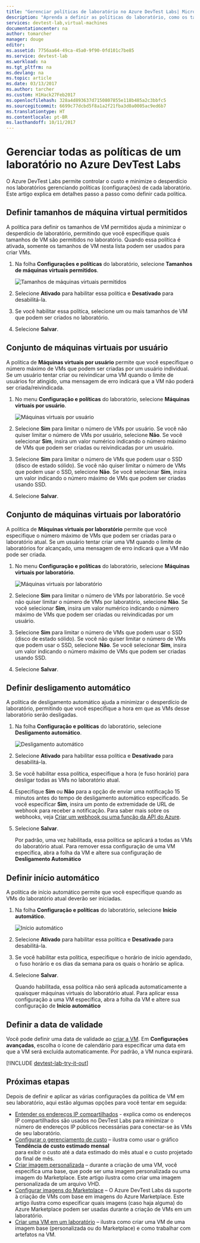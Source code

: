 ```yaml
---
title: "Gerenciar políticas de laboratório no Azure DevTest Labs| Microsoft Docs"
description: "Aprenda a definir as políticas do laboratório, como os tamanhos das VMs, o número máximo de VMs por usuário e o desligamento automático."
services: devtest-lab,virtual-machines
documentationcenter: na
author: tomarcher
manager: douge
editor: 
ms.assetid: 7756aa64-49ca-45a0-9f90-0fd101c7be85
ms.service: devtest-lab
ms.workload: na
ms.tgt_pltfrm: na
ms.devlang: na
ms.topic: article
ms.date: 03/13/2017
ms.author: tarcher
ms.custom: H1Hack27Feb2017
ms.openlocfilehash: 328a4d893637d7150807855e118b485a2c3bbfc5
ms.sourcegitcommit: 6699c77dcbd5f8a1a2f21fba3d0a0005ac9ed6b7
ms.translationtype: HT
ms.contentlocale: pt-BR
ms.lasthandoff: 10/11/2017
---
```

# <a name="manage-all-policies-for-a-lab-in-azure-devtest-labs"></a>Gerenciar todas as políticas de um laboratório no Azure DevTest Labs

O Azure DevTest Labs permite controlar o custo e minimize o desperdício nos laboratórios gerenciando políticas (configurações) de cada laboratório. Este artigo explica em detalhes passo a passo como definir cada política.  

## <a name="set-allowed-virtual-machine-sizes"></a>Definir tamanhos de máquina virtual permitidos
A política para definir os tamanhos de VM permitidos ajuda a minimizar o desperdício de laboratório, permitindo que você especifique quais tamanhos de VM são permitidos no laboratório. Quando essa política é ativada, somente os tamanhos de VM nesta lista podem ser usados para criar VMs.

1. Na folha **Configurações e políticas** do laboratório, selecione **Tamanhos de máquinas virtuais permitidos**.
   
    ![Tamanhos de máquinas virtuais permitidos](./media/devtest-lab-set-lab-policy/allowed-vm-sizes.png)

1. Selecione **Ativado** para habilitar essa política e **Desativado** para desabilitá-la.

1. Se você habilitar essa política, selecione um ou mais tamanhos de VM que podem ser criados no laboratório.

1. Selecione **Salvar**.

## <a name="set-virtual-machines-per-user"></a>Conjunto de máquinas virtuais por usuário
A política de **Máquinas virtuais por usuário** permite que você especifique o número máximo de VMs que podem ser criadas por um usuário individual. Se um usuário tentar criar ou reivindicar uma VM quando o limite de usuários for atingido, uma mensagem de erro indicará que a VM não poderá ser criada/reivindicada. 

1. No menu **Configuração e políticas** do laboratório, selecione **Máquinas virtuais por usuário**.
   
    ![Máquinas virtuais por usuário](./media/devtest-lab-set-lab-policy/max-vms-per-user.png)

1. Selecione **Sim** para limitar o número de VMs por usuário. Se você não quiser limitar o número de VMs por usuário, selecione **Não**. Se você selecionar **Sim**, insira um valor numérico indicando o número máximo de VMs que podem ser criadas ou reivindicadas por um usuário. 

1. Selecione **Sim** para limitar o número de VMs que podem usar o SSD (disco de estado sólido). Se você não quiser limitar o número de VMs que podem usar o SSD, selecione **Não**. Se você selecionar **Sim**, insira um valor indicando o número máximo de VMs que podem ser criadas usando SSD. 

1. Selecione **Salvar**.

## <a name="set-virtual-machines-per-lab"></a>Conjunto de máquinas virtuais por laboratório
A política de **Máquinas virtuais por laboratório** permite que você especifique o número máximo de VMs que podem ser criadas para o laboratório atual. Se um usuário tentar criar uma VM quando o limite de laboratórios for alcançado, uma mensagem de erro indicará que a VM não pode ser criada. 

1. No menu **Configuração e políticas** do laboratório, selecione **Máquinas virtuais por laboratório**.
   
    ![Máquinas virtuais por laboratório](./media/devtest-lab-set-lab-policy/max-vms-per-lab.png)

1. Selecione **Sim** para limitar o número de VMs por laboratório. Se você não quiser limitar o número de VMs por laboratório, selecione **Não**. Se você selecionar **Sim**, insira um valor numérico indicando o número máximo de VMs que podem ser criadas ou reivindicadas por um usuário. 

1. Selecione **Sim** para limitar o número de VMs que podem usar o SSD (disco de estado sólido). Se você não quiser limitar o número de VMs que podem usar o SSD, selecione **Não**. Se você selecionar **Sim**, insira um valor indicando o número máximo de VMs que podem ser criadas usando SSD. 

1. Selecione **Salvar**.

## <a name="set-auto-shutdown"></a>Definir desligamento automático
A política de desligamento automático ajuda a minimizar o desperdício de laboratório, permitindo que você especifique a hora em que as VMs desse laboratório serão desligadas.

1. Na folha **Configuração e políticas** do laboratório, selecione **Desligamento automático**.
   
    ![Desligamento automático](./media/devtest-lab-set-lab-policy/auto-shutdown.png)

1. Selecione **Ativado** para habilitar essa política e **Desativado** para desabilitá-la.

1. Se você habilitar essa política, especifique a hora (e fuso horário) para desligar todas as VMs no laboratório atual.

1. Especifique **Sim** ou **Não** para a opção de enviar uma notificação 15 minutos antes do tempo de desligamento automático especificado. Se você especificar **Sim**, insira um ponto de extremidade de URL de webhook para receber a notificação. Para saber mais sobre os webhooks, veja [Criar um webhook ou uma função da API do Azure](../azure-functions/functions-create-a-web-hook-or-api-function.md). 

1. Selecione **Salvar**.

    Por padrão, uma vez habilitada, essa política se aplicará a todas as VMs do laboratório atual. Para remover essa configuração de uma VM específica, abra a folha da VM e altere sua configuração de **Desligamento Automático** 

## <a name="set-auto-start"></a>Definir início automático
A política de início automático permite que você especifique quando as VMs do laboratório atual deverão ser iniciadas.  

1. Na folha **Configuração e políticas** do laboratório, selecione **Início automático**.
   
    ![Início automático](./media/devtest-lab-set-lab-policy/auto-start.png)

2. Selecione **Ativado** para habilitar essa política e **Desativado** para desabilitá-la.

3. Se você habilitar esta política, especifique o horário de início agendado, o fuso horário e os dias da semana para os quais o horário se aplica. 

4. Selecione **Salvar**.

    Quando habilitada, essa política não será aplicada automaticamente a quaisquer máquinas virtuais do laboratório atual. Para aplicar essa configuração a uma VM específica, abra a folha da VM e altere sua configuração de **Início automático** 

## <a name="set-expiration-date"></a>Definir a data de validade
Você pode definir uma data de validade ao [criar a VM](devtest-lab-add-vm.md). Em **Configurações avançadas**, escolha o ícone de calendário para especificar uma data em que a VM será excluída automaticamente.  Por padrão, a VM nunca expirará.

[!INCLUDE [devtest-lab-try-it-out](../../includes/devtest-lab-try-it-out.md)]

## <a name="next-steps"></a>Próximas etapas
Depois de definir e aplicar as várias configurações da política de VM em seu laboratório, aqui estão algumas opções para você tentar em seguida:

* [Entender os endereços IP compartilhados](devtest-lab-shared-ip.md) - explica como os endereços IP compartilhados são usados no DevTest Labs para minimizar o número de endereços IP públicos necessárias para conectar-se às VMs de seu laboratório.
* [Configurar o gerenciamento de custo](devtest-lab-configure-cost-management.md) – ilustra como usar o gráfico **Tendência de custo estimado mensal**  
  para exibir o custo até a data estimado do mês atual e o custo projetado do final de mês.
* [Criar imagem personalizada](devtest-lab-create-template.md) – durante a criação de uma VM, você especifica uma base, que pode ser uma imagem personalizada ou uma imagem do Marketplace. Este artigo ilustra como criar uma imagem personalizada de um arquivo VHD.
* [Configurar imagens do Marketplace](devtest-lab-configure-marketplace-images.md) – O Azure DevTest Labs dá suporte à criação de VMs com base em imagens do Azure Marketplace. Este artigo ilustra como especificar quais imagens (caso haja alguma) do Azure Marketplace podem ser usadas durante a criação de VMs em um laboratório.
* [Criar uma VM em um laboratório](devtest-lab-add-vm-with-artifacts.md) – ilustra como criar uma VM de uma imagem base (personalizada ou do Marketplace) e como trabalhar com artefatos na VM.

